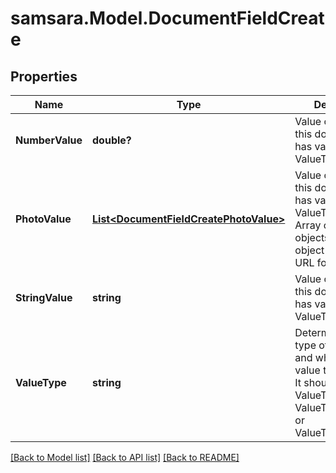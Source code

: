 # samsara.Model.DocumentFieldCreate
## Properties

Name | Type | Description | Notes
------------ | ------------- | ------------- | -------------
**NumberValue** | **double?** | Value of this field if this document field has valueType: ValueType_Number. | [optional] 
**PhotoValue** | [**List&lt;DocumentFieldCreatePhotoValue&gt;**](DocumentFieldCreatePhotoValue.md) | Value of this field if this document field has valueType: ValueType_Photo. Array of photo objects where each object contains a URL for a photo. | [optional] 
**StringValue** | **string** | Value of this field if this document field has valueType: ValueType_String. | [optional] 
**ValueType** | **string** | Determines the type of this field and what type of value this field has. It should be either ValueType_Number, ValueType_String, or ValueType_Photo. | 

[[Back to Model list]](../README.md#documentation-for-models) [[Back to API list]](../README.md#documentation-for-api-endpoints) [[Back to README]](../README.md)

